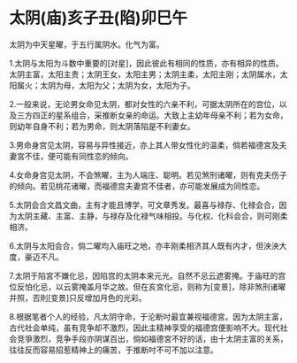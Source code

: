 # 太阴(庙)亥子丑(陷)卯巳午

太阴为中天星曜，于五行属阴水。化气为富。

1.太阴与太阳为斗数中重要的[对星]，因此彼此有相同的性质，亦有相异的性质。太阴主富，太阳主贵；太阴王女，太阳主男；太阴主柔，太阳主刚；太阴属水，太阳属火；太阴为母，太阳为父；太阴为女，太阳为子。

2.一般来说，无论男女命见太阴，都对女性的六亲不利，可据太阴所在的宫位，以及三方四正的星系组合，采推断女亲的命运。大致上主幼年母亲不利；若为女命，则幼年自身不利；若为男命，则太阴落陷是不利妻女。

3.男命身宫见太阴，容易与异性接近，亦上其人带女性化的温柔，倘若福德宮及夫妻宮不佳，便可能有同性恋的倾向。

4.女命身宫见太阴，不会煞曜，主为人端庄、聪明。若见煞刑诸曜，则有克夫伤子的倾向。若见桃花诸曜，而福德宫夫妻宫不佳者，亦可能发展成为同性恋。

5.太阴会合文昌文曲，主有才能且博学，可文章秀发。最喜与禄存、化禄会合，因为太阴主藏、主富、主静，与禄存及化禄气味相投。与化权、化科会合，则可刚柔相济。

6.太阴与太阳会合，倘二曜均入庙旺之地，亦丰刚柔相济其人既有内才，但泱泱大度，豪迈不凡。

7.太阴于陷宮不嫌化忌，因陷宫的太阴本来元光。自然不忌云遮雾掩。于庙旺的宫位反怕化忌，以云雾掩盖月华之故。但在亥宮化忌，则称为[变景]，除非煞刑诸曜并照，否則[变景]只反增加月色的光彩。

8.根据笔者个人的经验，凡太阴守命，于沦断吋最宜兼视福德宮。因为太阴主富，古代社会单纯，虽有竞争却不激烈，因此主精神享受的福德宫便影响不大。现代社会竞爭激烈，竞争手段亦阴谋百出，倘如福德宮不好的话，由十太阴主富的关系，往往反而容易招惹精神上的痛苦，于推断吋不可不加以注意。